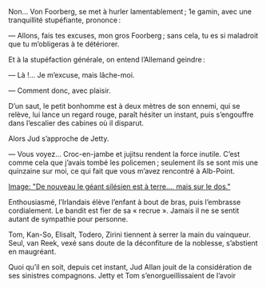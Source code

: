 Non… Von Foorberg, se met à hurler lamentablement ; 1e gamin, avec une tranquillité stupéfiante, prononce :

— Allons, fais tes excuses, mon gros Foorberg ; sans cela, tu es si maladroit que tu m’obligeras à te détériorer.

Et à la stupéfaction générale, on entend l’Allemand geindre :

— Là !… Je m’excuse, mais lâche-moi.

— Comment donc, avec plaisir.

D’un saut, le petit bonhomme est à deux mètres de son ennemi, qui se relève, lui lance un regard rouge, paraît hésiter un instant, puis s’engouffre dans l’escalier des cabines où il disparut.

Alors Jud s’approche de Jetty.

— Vous voyez… Croc-en-jambe et jujitsu rendent la force inutile. C’est comme cela que j’avais tombé les policemen ; seulement ils se sont mis une quinzaine sur moi, ce qui fait que vous m’avez rencontré à Alb-Point.

[Image: "De nouveau le géant silésien est à terre…, mais sur le dos."](../images/1-page-218.JPG)

Enthousiasmé, l’Irlandais élève l’enfant à bout de bras, puis l’embrasse cordialement. Le bandit est fier de sa « recrue ». Jamais il ne se sentit autant de sympathie pour personne.

Tom, Kan-So, Elisalt, Todero, Zirini tiennent à serrer la main du vainqueur. Seul, van Reek, vexé sans doute de la déconfiture de la noblesse, s’abstient en maugréant.

Quoi qu’il en soit, depuis cet instant, Jud Allan jouit de la considération
de ses sinistres compagnons. Jetty et Tom s’enorgueillissaient de l’avoir
